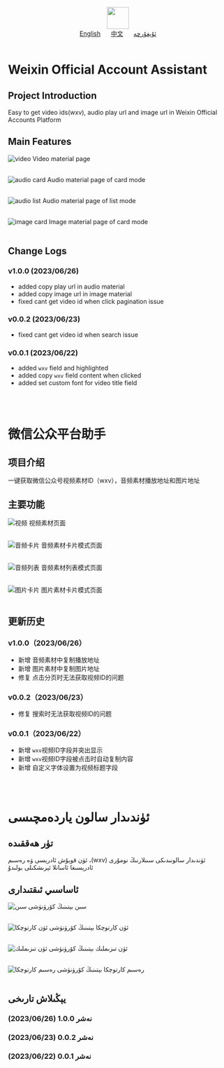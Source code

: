 <p align=center>
  <img height="50" src="https://foruda.gitee.com/images/1687752205209920630/a40c0275_493486.png"/>
  <br>
  <a href="#Weixin-Official-Account-Assistant">English</a>
  <a style="margin:0 20px;" href="#微信公众平台助手">中文</a>
  <a href="#ئۈندىدار-سالون-ياردەمچىسى">ئۇيغۇرچە</a>
  <br>
  <br>
</p>

# Weixin Official Account Assistant

## Project Introduction
Easy to get video ids(wxv), audio play url and image url in Weixin Official Accounts Platform

## Main Features
![video](https://foruda.gitee.com/images/1687749295040109590/afeae931_493486.png "video")
Video material page
<br>
<br>

![audio card](https://foruda.gitee.com/images/1687751056713397077/36e260b2_493486.png "audio card")
Audio material page of card mode
<br>
<br>

![audio list](https://foruda.gitee.com/images/1687751101607027819/5016483a_493486.png "audio list")
Audio material page of list mode
<br>
<br>

![image card](https://foruda.gitee.com/images/1687751145906412671/f8e9fb76_493486.png "image card")
Image material page of card mode
<br>
<br>

## Change Logs

### v1.0.0 (2023/06/26)
- added copy play url in audio material
- added copy image url in image material
- fixed cant get video id when click pagination issue

### v0.0.2 (2023/06/23)
- fixed cant get video id when search issue

### v0.0.1 (2023/06/22)
- added `wxv` field and highlighted
- added copy `wxv` field content when clicked
- added set custom font for video title field

<br>
<br>

# 微信公众平台助手

## 项目介绍
一键获取微信公众号视频素材ID（wxv），音频素材播放地址和图片地址

## 主要功能
![视频](https://foruda.gitee.com/images/1687749295040109590/afeae931_493486.png "视频")
视频素材页面
<br>
<br>

![音频卡片](https://foruda.gitee.com/images/1687751199725908834/86a4e7dd_493486.png "音频卡片")
音频素材卡片模式页面
<br>
<br>

![音频列表](https://foruda.gitee.com/images/1687751232180947311/05dc65ad_493486.png "音频列表")
音频素材列表模式页面
<br>
<br>

![图片卡片](https://foruda.gitee.com/images/1687751261477632472/286c9ec5_493486.png "图片卡片")
图片素材卡片模式页面
<br>
<br>

## 更新历史

### v1.0.0（2023/06/26）
- 新增 音频素材中复制播放地址
- 新增 图片素材中复制图片地址
- 修复 点击分页时无法获取视频ID的问题

### v0.0.2（2023/06/23）
- 修复 搜索时无法获取视频ID的问题

### v0.0.1（2023/06/22）
- 新增 `wxv`视频ID字段并突出显示
- 新增 `wxv`视频ID字段被点击时自动复制内容
- 新增 自定义字体设置为视频标题字段

<br>
<br>

# ئۈندىدار سالون ياردەمچىسى

## تۈر ھەققىدە
‫ئۈندىدار سالونىدىكى سىنلارنىڭ نومۇرى (wxv)، ئۈن قويۇش ئادرېسى ۋە رەسىم ئادرېسىغا ئاسانلا ئېرىشكىلى بولىدۇ

## ئاساسىي ئىقتىدارى
![سىن](https://foruda.gitee.com/images/1687749295040109590/afeae931_493486.png "سىن")
سىن بېتىنىڭ كۆرۈنۈشى
<br>
<br>

![ئۈن كارتوچكا](https://foruda.gitee.com/images/1687749355427780996/7bc5f27a_493486.png "ئۈن كارتوچكا")
ئۈن كارتوچكا بېتىنىڭ كۆرۈنۈشى
<br>
<br>

![ئۈن تىزىملىك](https://foruda.gitee.com/images/1687749393723223493/ff14a74f_493486.png "ئۈن تىزىملىك")
ئۈن تىزىملىك بېتىنىڭ كۆرۈنۈشى
<br>
<br>

![رەسىم كارتوچكا](https://foruda.gitee.com/images/1687750673813810429/d534795b_493486.png "رەسىم كارتوچكا")
رەسىم كارتوچكا بېتىنىڭ كۆرۈنۈشى
<br>
<br>

## يېڭىلاش تارىخى

### نەشر 1.0.0 (2023/06/26)

### نەشر 0.0.2 (2023/06/23)

### نەشر 0.0.1 (2023/06/22)
